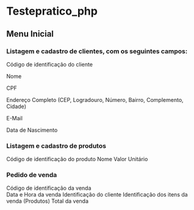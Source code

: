 # Testepratico_php

## Menu Inicial
### Listagem e cadastro de clientes, com os seguintes campos:

 Código de identificação do cliente
 
 Nome
 
 CPF
 
 Endereço Completo (CEP, Logradouro, Número, Bairro, Complemento, Cidade)
 
 E-Mail
 
 Data de Nascimento

### Listagem e cadastro de produtos
 Código de identificação do produto
 Nome
 Valor Unitário

### Pedido de venda
 Código de identificação da venda <br/>
 Data e Hora da venda
 Identificação do cliente
 Identificação dos itens da venda (Produtos)
 Total da venda
